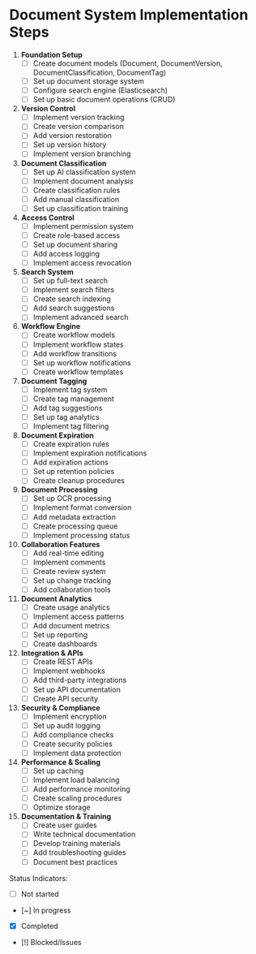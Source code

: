 # Document System Implementation Steps

1. **Foundation Setup**
   - [ ] Create document models (Document, DocumentVersion, DocumentClassification, DocumentTag)
   - [ ] Set up document storage system
   - [ ] Configure search engine (Elasticsearch)
   - [ ] Set up basic document operations (CRUD)

2. **Version Control**
   - [ ] Implement version tracking
   - [ ] Create version comparison
   - [ ] Add version restoration
   - [ ] Set up version history
   - [ ] Implement version branching

3. **Document Classification**
   - [ ] Set up AI classification system
   - [ ] Implement document analysis
   - [ ] Create classification rules
   - [ ] Add manual classification
   - [ ] Set up classification training

4. **Access Control**
   - [ ] Implement permission system
   - [ ] Create role-based access
   - [ ] Set up document sharing
   - [ ] Add access logging
   - [ ] Implement access revocation

5. **Search System**
   - [ ] Set up full-text search
   - [ ] Implement search filters
   - [ ] Create search indexing
   - [ ] Add search suggestions
   - [ ] Implement advanced search

6. **Workflow Engine**
   - [ ] Create workflow models
   - [ ] Implement workflow states
   - [ ] Add workflow transitions
   - [ ] Set up workflow notifications
   - [ ] Create workflow templates

7. **Document Tagging**
   - [ ] Implement tag system
   - [ ] Create tag management
   - [ ] Add tag suggestions
   - [ ] Set up tag analytics
   - [ ] Implement tag filtering

8. **Document Expiration**
   - [ ] Create expiration rules
   - [ ] Implement expiration notifications
   - [ ] Add expiration actions
   - [ ] Set up retention policies
   - [ ] Create cleanup procedures

9. **Document Processing**
   - [ ] Set up OCR processing
   - [ ] Implement format conversion
   - [ ] Add metadata extraction
   - [ ] Create processing queue
   - [ ] Implement processing status

10. **Collaboration Features**
    - [ ] Add real-time editing
    - [ ] Implement comments
    - [ ] Create review system
    - [ ] Set up change tracking
    - [ ] Add collaboration tools

11. **Document Analytics**
    - [ ] Create usage analytics
    - [ ] Implement access patterns
    - [ ] Add document metrics
    - [ ] Set up reporting
    - [ ] Create dashboards

12. **Integration & APIs**
    - [ ] Create REST APIs
    - [ ] Implement webhooks
    - [ ] Add third-party integrations
    - [ ] Set up API documentation
    - [ ] Create API security

13. **Security & Compliance**
    - [ ] Implement encryption
    - [ ] Set up audit logging
    - [ ] Add compliance checks
    - [ ] Create security policies
    - [ ] Implement data protection

14. **Performance & Scaling**
    - [ ] Set up caching
    - [ ] Implement load balancing
    - [ ] Add performance monitoring
    - [ ] Create scaling procedures
    - [ ] Optimize storage

15. **Documentation & Training**
    - [ ] Create user guides
    - [ ] Write technical documentation
    - [ ] Develop training materials
    - [ ] Add troubleshooting guides
    - [ ] Document best practices

Status Indicators:
- [ ] Not started
- [~] In progress
- [x] Completed
- [!] Blocked/Issues 